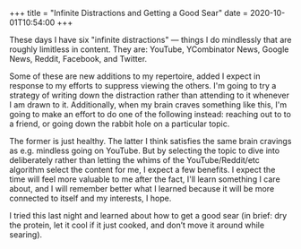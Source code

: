 +++
title = "Infinite Distractions and Getting a Good Sear"
date = 2020-10-01T10:54:00
+++

These days I have six "infinite distractions" — things I do mindlessly that are roughly limitless in content. They are: YouTube, YCombinator News, Google News, Reddit, Facebook, and Twitter.

Some of these are new additions to my repertoire, added I expect in response to my efforts to suppress viewing the others.
I'm going to try a strategy of writing down the distraction rather than attending to it whenever I am drawn to it. Additionally, when my brain craves something like this, I'm going to make an effort to do one of the following instead: reaching out to to a friend, or going down the rabbit hole on a particular topic.

The former is just healthy. The latter I think satisfies the same brain cravings as e.g. mindless going on YouTube. But by selecting the topic to dive into deliberately rather than letting the whims of the YouTube/Reddit/etc algorithm select the content for me, I expect a few benefits. I expect the time will feel more valuable to me after the fact, I'll learn something I care about, and I will remember better what I learned because it will be more connected to itself and my interests, I hope.

I tried this last night and learned about how to get a good sear (in brief: dry the protein, let it cool if it just cooked, and don’t move it around while searing).
